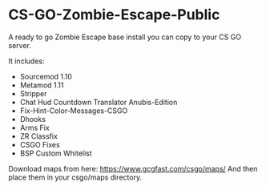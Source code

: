 # CS-GO-Zombie-Escape-Public
A ready to go Zombie Escape base install you can copy to your CS GO server. 

It includes:
* Sourcemod 1.10
* Metamod 1.11
* Stripper
* Chat Hud Countdown Translator Anubis-Edition
* Fix-Hint-Color-Messages-CSGO
* Dhooks
* Arms Fix
* ZR Classfix
* CSGO Fixes
* BSP Custom Whitelist

Download maps from here: https://www.gcgfast.com/csgo/maps/
And then place them in your csgo/maps directory.
